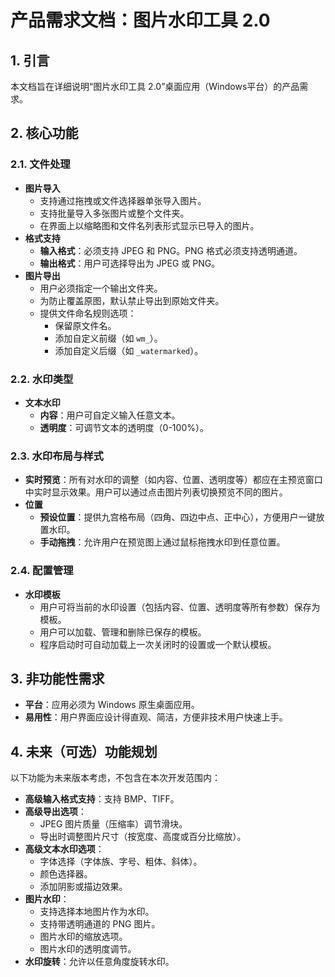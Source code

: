 # 产品需求文档：图片水印工具 2.0

## 1. 引言

本文档旨在详细说明“图片水印工具 2.0”桌面应用（Windows平台）的产品需求。

## 2. 核心功能

### 2.1. 文件处理

*   **图片导入**
    *   支持通过拖拽或文件选择器单张导入图片。
    *   支持批量导入多张图片或整个文件夹。
    *   在界面上以缩略图和文件名列表形式显示已导入的图片。
*   **格式支持**
    *   **输入格式**：必须支持 JPEG 和 PNG。PNG 格式必须支持透明通道。
    *   **输出格式**：用户可选择导出为 JPEG 或 PNG。
*   **图片导出**
    *   用户必须指定一个输出文件夹。
    *   为防止覆盖原图，默认禁止导出到原始文件夹。
    *   提供文件命名规则选项：
        *   保留原文件名。
        *   添加自定义前缀（如 `wm_`）。
        *   添加自定义后缀（如 `_watermarked`）。

### 2.2. 水印类型

*   **文本水印**
    *   **内容**：用户可自定义输入任意文本。
    *   **透明度**：可调节文本的透明度（0-100%）。

### 2.3. 水印布局与样式

*   **实时预览**：所有对水印的调整（如内容、位置、透明度等）都应在主预览窗口中实时显示效果。用户可以通过点击图片列表切换预览不同的图片。
*   **位置**
    *   **预设位置**：提供九宫格布局（四角、四边中点、正中心），方便用户一键放置水印。
    *   **手动拖拽**：允许用户在预览图上通过鼠标拖拽水印到任意位置。

### 2.4. 配置管理

*   **水印模板**
    *   用户可将当前的水印设置（包括内容、位置、透明度等所有参数）保存为模板。
    *   用户可以加载、管理和删除已保存的模板。
    *   程序启动时可自动加载上一次关闭时的设置或一个默认模板。

## 3. 非功能性需求

*   **平台**：应用必须为 Windows 原生桌面应用。
*   **易用性**：用户界面应设计得直观、简洁，方便非技术用户快速上手。

## 4. 未来（可选）功能规划

以下功能为未来版本考虑，不包含在本次开发范围内：

*   **高级输入格式支持**：支持 BMP、TIFF。
*   **高级导出选项**：
    *   JPEG 图片质量（压缩率）调节滑块。
    *   导出时调整图片尺寸（按宽度、高度或百分比缩放）。
*   **高级文本水印选项**：
    *   字体选择（字体族、字号、粗体、斜体）。
    *   颜色选择器。
    *   添加阴影或描边效果。
*   **图片水印**：
    *   支持选择本地图片作为水印。
    *   支持带透明通道的 PNG 图片。
    *   图片水印的缩放选项。
    *   图片水印的透明度调节。
*   **水印旋转**：允许以任意角度旋转水印。